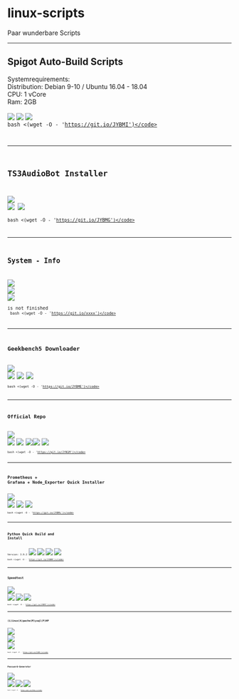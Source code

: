 # linux-scripts
Paar wunderbare Scripts

-----


## Spigot Auto-Build Scripts
Systemrequirements:<br>
Distribution: Debian 9-10 / Ubuntu 16.04 - 18.04<br>
CPU: 1 vCore <br>
Ram: 2GB <br><br>
![](https://img.shields.io/badge/Debian%2010-work!-green) ![](https://img.shields.io/badge/Debian%209-work!-green) ![](https://img.shields.io/badge/Ubuntu%2018.04-work!-green)<br>
<code>bash <(wget -O - 'https://git.io/JYBMI')</code>


-----


## TS3AudioBot Installer
![](https://img.shields.io/badge/Debian%2010-work!-green) ![](https://img.shields.io/badge/Debian%209-work!-green) ![](https://img.shields.io/badge/Ubuntu%2018.04-work!-green)<br>
<code>bash <(wget -O - 'https://git.io/JYBMG')</code>


-----


## System - Info
![](https://img.shields.io/badge/Debian%2010%20-%20error%20-%20red) ![](https://img.shields.io/badge/Debian%209%20-%20error%20-%20red) ![](https://img.shields.io/badge/Ubuntu%2018.04%20-error-%20red)<br>
is not finished<br>
<code>bash <(wget -O - 'https://git.io/xxxx')</code>


-----


## Geekbench5 Downloader
![](https://img.shields.io/badge/Debian%2010-work!-green) ![](https://img.shields.io/badge/Debian%209-work!-green) ![](https://img.shields.io/badge/Ubuntu%2020.04-work!-green) ![](https://img.shields.io/badge/Ubuntu%2018.04-work!-green)<br>
<code>bash <(wget -O - 'https://git.io/JYBME')</code>


-----


## Official Repo
![](https://img.shields.io/badge/Debian%2011-testing!-black) ![](https://img.shields.io/badge/Debian%2010-work!-green) ![](https://img.shields.io/badge/Debian%209-work!-green) ![](https://img.shields.io/badge/Ubuntu--20.04-work!-green)![](https://img.shields.io/badge/Ubuntu--18.04-work!-green) ![](https://img.shields.io/badge/Ubuntu--16.04-work!-green)<br>
<code>bash <(wget -O - 'https://git.io/JYN1M')</code>


-----


## Prometheus + Grafana + Node_Exporter Quick Installer
![](https://img.shields.io/badge/Debian%2010-work!-green) ![](https://img.shields.io/badge/Debian%209-work!-green) ![](https://img.shields.io/badge/Ubuntu%2020.04-work!-green) ![](https://img.shields.io/badge/Ubuntu%2018.04-work!-green)<br>
<code>bash <(wget -O - 'https://git.io/JYBMi')</code>


-----


## Python Quick Build and Install
Version: 3.9.2
![](https://img.shields.io/badge/Debian%2010-work!-green) ![](https://img.shields.io/badge/Debian%209-work!-green) ![](https://img.shields.io/badge/Ubuntu%2020.04-work!-green) ![](https://img.shields.io/badge/Ubuntu%2018.04-work!-green)<br>
<code>bash <(wget -O - 'https://git.io/JYBMM')</code>


-----


## Speedtest
![](https://img.shields.io/badge/Debian%2010-work!-green) ![](https://img.shields.io/badge/Debian%209-work!-green) ![](https://img.shields.io/badge/Ubuntu%2020.04-work!-green) ![](https://img.shields.io/badge/Ubuntu%2018.04-work!-green)<br>
<code>bash <(wget -O - 'https://git.io/JYBM7')</code>


-----


## (L)inux(A)pache(M)ysql(P)HP  
![](https://img.shields.io/badge/Debian%2010%20-%20error%20-%20red) ![](https://img.shields.io/badge/Debian%209%20-%20error%20-%20red) ![](https://img.shields.io/badge/Ubuntu%2018.04%20-error-%20red)<br>
<code>bash <(wget -O - 'https://git.io/JYAMt')</code>


----


## Password-Generator
![](https://img.shields.io/badge/Debian%2010-work!-green) ![](https://img.shields.io/badge/Debian%209-work!-green) ![](https://img.shields.io/badge/Ubuntu%2020.04-work!-green) ![](https://img.shields.io/badge/Ubuntu%2018.04-work!-green)<br>
<code>bash <(wget -O - 'https://git.io/JYA1y')</code>